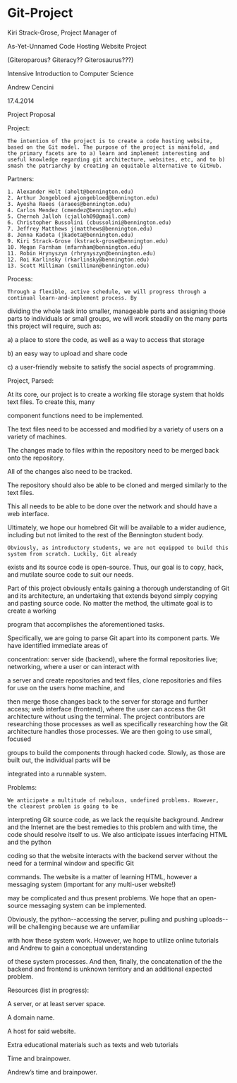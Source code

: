 Git-Project
===========

Kiri Strack-Grose, Project Manager of

As-Yet-Unnamed Code Hosting Website Project

(Giteroparous? Giteracy?? Giterosaurus???)

Intensive Introduction to Computer Science

Andrew Cencini

17.4.2014

Project Proposal

Project:
	
	
	The intention of the project is to create a code hosting website, based on the Git model. The purpose of the project is manifold, and the primary facets are to a) learn and implement interesting and useful knowledge regarding git architecture, websites, etc, and to b) smash the patriarchy by creating an equitable alternative to GitHub.
Partners:

	1. Alexander Holt (aholt@bennington.edu)
	2. Arthur Jongebloed ajongebloed@bennington.edu)
	3. Ayesha Raees (araees@bennington.edu)	
	4. Carlos Mendez (cmendez@bennington.edu)
	5. Chernoh Jalloh (cjalloh09@gmail.com)
	6. Christopher Bussolini (cbussolini@bennington.edu)
	7. Jeffrey Matthews j(matthews@bennington.edu)
	8. Jenna Kadota (jkadota@bennington.edu)
	9. Kiri Strack-Grose (kstrack-grose@bennington.edu)
	10. Megan Farnham (mfarnham@bennington.edu)
	11. Robin Hrynyszyn (rhrynyszyn@bennington.edu)
	12. Roi Karlinsky (rkarlinsky@bennington.edu)
	13. Scott Milliman (smilliman@bennington.edu)

Process:

	Through a flexible, active schedule, we will progress through a continual learn-and-implement process. By 

dividing the whole task into smaller, manageable parts and assigning those parts to individuals or small groups, we will 
work steadily on the many parts this project will require, such as:

a) a place to store the code, as well as a way to access that storage

b) an easy way to upload and share code

c) a user-friendly website to satisfy the social aspects of programming.

Project, Parsed:

At its core, our project is to create a working file storage system that holds text files. To create this, many 

component functions need to be implemented.

The text files need to be accessed and modified by a variety of users on a variety of machines. 

The changes made to files within the repository need to be merged back onto the repository. 

All of the changes also need to be tracked. 

The repository should also be able to be cloned and merged similarly to the text files. 

This all needs to be able to be done over the network and should have a web interface.

Ultimately, we hope our homebred Git will be available to a wider audience, including but not limited to the rest of the 
Bennington student body.

	Obviously, as introductory students, we are not equipped to build this system from scratch. Luckily, Git already 
exists and its source code is open-source. Thus, our goal is to copy, hack, and mutilate source code to suit our needs. 

Part of this project obviously entails gaining a thorough understanding of Git and its architecture, an undertaking that 
extends beyond simply copying and pasting source code. No matter the method, the ultimate goal is to create a working 

program that accomplishes the aforementioned tasks.

Specifically,  we are going to parse Git apart into its component parts. We have identified immediate areas of 

concentration: server side (backend), where the formal repositories live; networking, where a user or can interact with 

a server and create repositories and text files, clone repositories and files for use on the users home machine, and 

then merge those changes back to the server for storage and further access; web interface (frontend), where the user can 
access the Git architecture without using the terminal. The project contributors are researching those processes as well 
as specifically researching how the Git architecture handles those processes. We are then going to use small, focused 

groups to build the components through hacked code. Slowly, as those are built out, the individual parts will be 

integrated into a runnable system. 

Problems:

	We anticipate a multitude of nebulous, undefined problems. However, the clearest problem is going to be 

interpreting Git source code, as we lack the requisite background. Andrew and the Internet are the best remedies to this 
problem and with time, the code should resolve itself to us. We also anticipate issues interfacing HTML and the python 

coding so that the website interacts with the backend server without the need for a terminal window and specific Git 

commands.  The website is a matter of learning HTML, however a messaging system (important for any multi-user website!) 

may be complicated and thus present problems. We hope that an open-source messaging system can be implemented. 

Obviously, the python--accessing the server, pulling and pushing uploads--will be challenging because we are unfamiliar 

with how these system work. However, we hope to utilize online tutorials and Andrew to gain a conceptual understanding 

of these system processes. And then, finally, the concatenation of the the backend and frontend is unknown territory and 
an additional expected problem.

Resources (list in progress):

A server, or at least server space.

A domain name.

A host for said website.

Extra educational materials such as texts and web tutorials

Time and brainpower.

Andrew’s time and brainpower.
